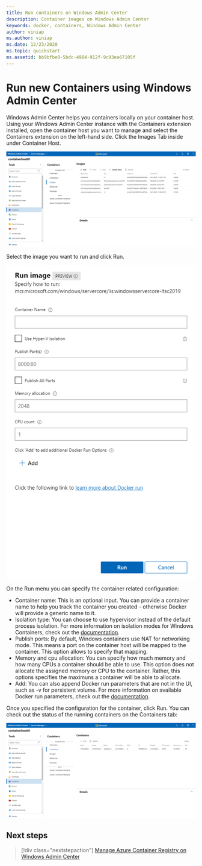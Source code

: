 ```yaml
---
title: Run containers on Windows Admin Center
description: Container images on Windows Admin Center
keywords: docker, containers, Windows Admin Center
author: viniap
ms.author: viniap
ms.date: 12/23/2020
ms.topic: quickstart
ms.assetid: bb9bfbe0-5bdc-4984-912f-9c93ea67105f
---
```

# Run new Containers using Windows Admin Center

Windows Admin Center helps you containers locally on your container host. Using your Windows Admin Center instance with the Containers extension installed, open the container host you want to manage and select the Containers extension on the left-hand side. Click the Images Tab inside under Container Host.

![WAC-Images](./media/WAC-Images.png)

Select the image you want to run and click Run.

![WAC-RunContainers](./media/WAC-RunContainers.png)

On the Run menu you can specify the container related configuration:

- Container name: This is an optional input. You can provide a container name to help you track the container you created - otherwise Docker will provide a generic name to it.
- Isolation type: You can choose to use hypervisor instead of the default process isolation. For more information on isolation modes for Windows Containers, check out the [documentation](https://docs.microsoft.com/en-us/virtualization/windowscontainers/manage-containers/hyperv-container).
- Publish ports: By default, Windows containers use NAT for networking mode. This means a port on the container host will be mapped to the container. This option allows to specify that mapping.
- Memory and cpu allocation: You can specify how much memory and how many CPUs a container should be able to use. This option does not allocate the assigned memory or CPU to the container. Rather, this options specifies the maximuns a container will be able to allocate.
- Add: You can also append Docker run parameters that are not in the UI, such as -v for persistent volume. For more information on available Docker run parameters, check out the [documentation](https://docs.docker.com/engine/reference/commandline/run/).

Once you specified the configuration for the container, click Run. You can check out the status of the running containers on the Containers tab:

![WAC-Containers](./media/WAC-Containers.png)

## Next steps

> [!div class="nextstepaction"]
> [Manage Azure Container Registry on Windows Admin Center](./wac-acr.md)
